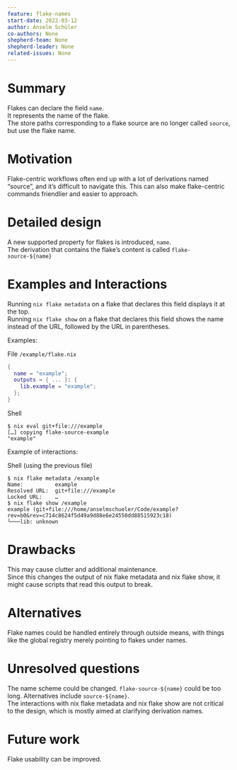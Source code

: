 ```yaml
---
feature: flake-names
start-date: 2022-03-12
author: Anselm Schüler
co-authors: None
shepherd-team: None
shepherd-leader: None
related-issues: None
---
```


# Summary
[summary]: #summary

Flakes can declare the field `name`.  
It represents the name of the flake.  
The store paths corresponding to a flake source are no longer called `source`, but use the flake name.

# Motivation
[motivation]: #motivation

Flake-centric workflows often end up with a lot of derivations named “source”, and it’s difficult to navigate this.
This can also make flake-centric commands friendlier and easier to approach.

# Detailed design
[design]: #detailed-design

A new supported property for flakes is introduced, `name`.  
The derivation that contains the flake’s content is called `flake-source-${name}`  

# Examples and Interactions
[examples-and-interactions]: #examples-and-interactions

Running `nix flake metadata` on a flake that declares this field displays it at the top.  
Running `nix flake show` on a flake that declares this field shows the name instead of the URL, followed by the URL in parentheses.

Examples:

File `/example/flake.nix`
```nix
{
  name = "example";
  outputs = { ... }: {
    lib.example = "example";
  };
}
```

Shell
```console
$ nix eval git+file:///example
[…] copying flake-source-example
"example"
```

Example of interactions:

Shell (using the previous file)
```
$ nix flake metadata /example
Name:          example
Resolved URL:  git+file:///example
Locked URL:    …
$ nix flake show /example
example (git+file:///home/anselmschueler/Code/example?rev=b0&rev=c714c8624f5d49a9d88e6e24550dd88515923c18)
└───lib: unknown
```

# Drawbacks
[drawbacks]: #drawbacks

This may cause clutter and additional maintenance.  
Since this changes the output of nix flake metadata and nix flake show, it might cause scripts that read this output to break.

# Alternatives
[alternatives]: #alternatives

Flake names could be handled entirely through outside means, with things like the global registry merely pointing to flakes under names.

# Unresolved questions
[unresolved]: #unresolved-questions

The name scheme could be changed. `flake-source-${name}` could be too long. Alternatives include `source-${name}`.  
The interactions with nix flake metadata and nix flake show are not critical to the design, which is mostly aimed at clarifying derivation names.

# Future work
[future]: #future-work

Flake usability can be improved.
